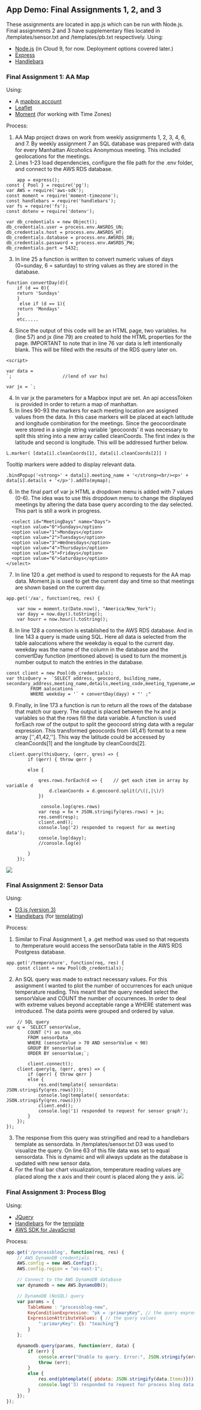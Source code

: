 ## App Demo: Final Assignments 1, 2, and 3

These assignments are located in app.js which can be run with Node.js. Final assignments 2 and 3 have supplementary files located in /templates/sensor.txt and /templates/pb.txt respectively. 
Using:

* [Node.js](https://developer.mozilla.org/en-US/docs/Learn/Server-side/Express_Nodejs/Introduction) (in Cloud 9, for now. Deployment options covered later.)  
* [Express](https://expressjs.com/)  
* [Handlebars](https://handlebarsjs.com/)  

### Final Assignment 1: AA Map

Using: 

* A [mapbox account](https://account.mapbox.com/)  
* [Leaflet](https://leafletjs.com/examples/quick-start/)  
* [Moment](https://momentjs.com/timezone/docs/) (for working with Time Zones)


Process: 
1. AA Map project draws on work from weekly assignments 1, 2, 3, 4, 6, and 7. By weekly assignment 7 an SQL database was prepared with data for every Manhattan Alcoholics Anonymous meeting. This included geolocations for the meetings.
2. Lines 1-23 load dependencies, configure the file path for the .env folder, and connect to the AWS RDS database. 
```var express = require('express'), 
    app = express();
const { Pool } = require('pg');
var AWS = require('aws-sdk');
const moment = require('moment-timezone');
const handlebars = require('handlebars');
var fs = require('fs');
const dotenv = require('dotenv');
```
```
var db_credentials = new Object();
db_credentials.user = process.env.AWSRDS_UN;
db_credentials.host = process.env.AWSRDS_HT; 
db_credentials.database = process.env.AWSRDS_DB;
db_credentials.password = process.env.AWSRDS_PW;
db_credentials.port = 5432;
```
3. In line 25 a function is written to convert numeric values of days (0=sunday, 6 = saturday) to string values as they are stored in the database. 
```
function convertDay(d){
    if (d == 0){
    return 'Sundays'
    }
     else if (d == 1){
    return 'Mondays'
    } 
    etc.....
   ```
   4. Since the output of this code will be an HTML page, two variables. hx (line 57) and jx (line 79) are created to hold the HTML properties for the page. IMPORTANT to note that in line 76 var data is left intentionally blank. This will be filled with the results of the RDS query later on. 
   ```
  <script>
  
  var data = 
  `;                   //(end of var hx)
  
var jx = `;
```
4. In var jx the parameters for a Mapbox input are set. An api accessToken is provided in order to return a map of manhattan. 
5. In lines 90-93 the markers for each meeting location are assigned values from the data. In this case markers will be placed at each latitude and longitude combination for the meetings. Since the geocoordinate were stored in a single string variable 'geocoords' it was necessary to split this string into a new array called cleanCoords. The first index is the latitude and second is longitude. This will be addressed further below. 
``` 
L.marker( [data[i].cleanCoords[1], data[i].cleanCoords[2]] )
```
Tooltip markers were added to display relevant data. 
```
.bindPopup('<strong>' + data[i].meeting_name + '</strong><br/><p>' + data[i].details + '</p>').addTo(mymap);
```
6. In the final part of var jx HTML a dropdown menu is added with 7 values (0-6). The idea was to use this dropdown menu to change the displayed meetings by altering the data base query according to the day selected. This part is still a work in progress. 
```
  <select id="MeetingDays" name="Days">
  <option value="0">Sundays</option>
  <option value="1">Mondays</option>
  <option value="2">Tuesdays</option>
  <option value="3">Wednesdays</option>
  <option value="4">Thursdays</option>
  <option value="5">Fridays</option>
  <option value="6">Saturdays</option>
</select>
```
7. In line 120 a .get method is used to respond to requests for the AA map data. Moment.js is used to get the current day and time so that meetings are shown based on the current day. 
```
app.get('/aa', function(req, res) {
   
    var now = moment.tz(Date.now(), "America/New_York"); 
    var dayy = now.day().toString(); 
    var hourr = now.hour().toString(); 
```
8. In line 128 a connection is established to the AWS RDS database. And in line 143 a query is made using SQL. Here all data is selected from the table aalocations where the weekday is equal to the current day. weekday was the name of the column in the database and the convertDay function (mentioned above) is used to turn the moment.js number output to match the entries in the database. 
```
const client = new Pool(db_credentials);
var thisQuery =  `SELECT address, geocoord, building_name, secondary_address,meeting_name,details,meeting_code,meeting_typename,weekday,starttime,endtime,special_interest
         FROM aalocations
         WHERE weekday = '` + convertDay(dayy) + "' ;" 
```
9. Finally, in line 173 a function is run to return all the rows of the database that match our query. The output is placed between the hx and jx variables so that the rows fill the data variable. A function is used forEach row of the output to split the geocoord string data with a regular expression. This transformed geoocords from (41,41) format to a new array ['',41,42,'']. This way the latitude could be accessed by cleanCoords[1] and the longitude by cleanCoords[2].
```
 client.query(thisQuery, (qerr, qres) => {
        if (qerr) { throw qerr }
        
        else {
           
            qres.rows.forEach(d => {    // get each item in array by variable d 
                d.cleanCoords = d.geocoord.split(/\(|,|\)/) 
            })
   
             console.log(qres.rows)
            var resp = hx + JSON.stringify(qres.rows) + jx;
            res.send(resp);
            client.end();
            console.log('2) responded to request for aa meeting data');
            console.log(dayy);
            //console.log(e)
            
        }
    });
``` 
![](FinalAssignment1.JPG)

### Final Assignment 2: Sensor Data

Using: 

* [D3.js (version 3)](https://github.com/d3/d3-3.x-api-reference/blob/master/API-Reference.md)
* [Handlebars](https://handlebarsjs.com/) (for [templating](https://github.com/visualizedata/data-structures/blob/master/final_code_demo/templates/sensor.txt))


Process: 
1. Similar to Final Assignment 1, a .get method was used so that requests to /temperature would access the sensorData table in the AWS RDS Postgress database. 
``` 
app.get('/temperature', function(req, res) {
    const client = new Pool(db_credentials);
```
2.  An SQL query was made to extract necessary values. For this assignment I wanted to plot the number of occurrences for each unique temperature reading. This meant that the query needed select the  sensorValue and COUNT the number of occurrences. In order to deal with extreme values beyond acceptable range a WHERE statement was introduced. The data points were grouped and ordered by value. 

```
    // SQL query 
var q = `SELECT sensorValue,
        COUNT (*) as num_obs
        FROM sensorData 
        WHERE (sensorValue > 70 AND sensorValue < 90)
        GROUP BY sensorValue
        ORDER BY sensorValue;`;

        client.connect();
    client.query(q, (qerr, qres) => {
        if (qerr) { throw qerr }
        else {
            res.end(template({ sensordata: JSON.stringify(qres.rows)}));
            console.log(template({ sensordata: JSON.stringify(qres.rows)}))
            client.end();
            console.log('1) responded to request for sensor graph');
        }
    });
}); 

```
3. The response from this query was stringified and read to a handlebars template as sensordata. In /templates/sensor.txt D3 was used to visualize the query. On line 63 of this file data was set to equal sensordata. This is dynamic and will always update as the database is updated with new sensor data. 
4. For the final bar chart visualization, temperature reading values are placed along the x axis and their count is placed along the y axis. 
![](SensorFinal.JPG) 

### Final Assignment 3: Process Blog

Using: 

* [JQuery](https://jquery.com/)  
* [Handlebars](https://handlebarsjs.com/) for the [template](https://github.com/visualizedata/data-structures/blob/master/final_code_demo/templates/pb.txt)  
* [AWS SDK for JavaScript](https://aws.amazon.com/sdk-for-node-js/)  

Process: 






```javascript
app.get('/processblog', function(req, res) {
    // AWS DynamoDB credentials
    AWS.config = new AWS.Config();
    AWS.config.region = "us-east-1";

    // Connect to the AWS DynamoDB database
    var dynamodb = new AWS.DynamoDB();

    // DynamoDB (NoSQL) query
    var params = {
        TableName : "processblog-new",
        KeyConditionExpression: "pk = :primaryKey", // the query expression
        ExpressionAttributeValues: { // the query values
            ":primaryKey": {S: "teaching"}
        }
    };

    dynamodb.query(params, function(err, data) {
        if (err) {
            console.error("Unable to query. Error:", JSON.stringify(err, null, 2));
            throw (err);
        }
        else {
            res.end(pbtemplate({ pbdata: JSON.stringify(data.Items)}));
            console.log('3) responded to request for process blog data');
        }
    });
});
```


